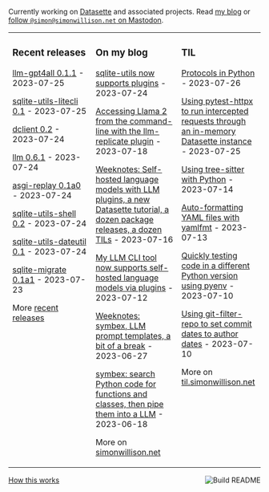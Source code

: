 Currently working on [Datasette](https://datasette.io/) and associated projects. Read [my blog](https://simonwillison.net/) or <a href="https://fedi.simonwillison.net/@simon">follow `@simon@simonwillison.net` on Mastodon</a>.

<table><tr><td valign="top" width="33%">

### Recent releases
<!-- recent_releases starts -->
[llm-gpt4all 0.1.1](https://github.com/simonw/llm-gpt4all/releases/tag/0.1.1) - 2023-07-25

[sqlite-utils-litecli 0.1](https://github.com/simonw/sqlite-utils-litecli/releases/tag/0.1) - 2023-07-25

[dclient 0.2](https://github.com/simonw/dclient/releases/tag/0.2) - 2023-07-24

[llm 0.6.1](https://github.com/simonw/llm/releases/tag/0.6.1) - 2023-07-24

[asgi-replay 0.1a0](https://github.com/simonw/asgi-replay/releases/tag/0.1a0) - 2023-07-24

[sqlite-utils-shell 0.2](https://github.com/simonw/sqlite-utils-shell/releases/tag/0.2) - 2023-07-24

[sqlite-utils-dateutil 0.1](https://github.com/simonw/sqlite-utils-dateutil/releases/tag/0.1) - 2023-07-24

[sqlite-migrate 0.1a1](https://github.com/simonw/sqlite-migrate/releases/tag/0.1a1) - 2023-07-23
<!-- recent_releases ends -->
More [recent releases](https://github.com/simonw/simonw/blob/main/releases.md)
</td><td valign="top" width="34%">

### On my blog
<!-- blog starts -->
[sqlite-utils now supports plugins](http://simonwillison.net/2023/Jul/24/sqlite-utils-plugins/) - 2023-07-24

[Accessing Llama 2 from the command-line with the llm-replicate plugin](http://simonwillison.net/2023/Jul/18/accessing-llama-2/) - 2023-07-18

[Weeknotes: Self-hosted language models with LLM plugins, a new Datasette tutorial, a dozen package releases, a dozen TILs](http://simonwillison.net/2023/Jul/16/weeknotes/) - 2023-07-16

[My LLM CLI tool now supports self-hosted language models via plugins](http://simonwillison.net/2023/Jul/12/llm/) - 2023-07-12

[Weeknotes: symbex, LLM prompt templates, a bit of a break](http://simonwillison.net/2023/Jun/27/weeknotes/) - 2023-06-27

[symbex: search Python code for functions and classes, then pipe them into a LLM](http://simonwillison.net/2023/Jun/18/symbex/) - 2023-06-18
<!-- blog ends -->
More on [simonwillison.net](https://simonwillison.net/)
</td><td valign="top" width="33%">

### TIL
<!-- tils starts -->
[Protocols in Python](https://til.simonwillison.net/python/protocols) - 2023-07-26

[Using pytest-httpx to run intercepted requests through an in-memory Datasette instance](https://til.simonwillison.net/datasette/pytest-httpx-datasette) - 2023-07-25

[Using tree-sitter with Python](https://til.simonwillison.net/python/tree-sitter) - 2023-07-14

[Auto-formatting YAML files with yamlfmt](https://til.simonwillison.net/yaml/yamlfmt) - 2023-07-13

[Quickly testing code in a different Python version using pyenv](https://til.simonwillison.net/python/quick-testing-pyenv) - 2023-07-10

[Using git-filter-repo to set commit dates to author dates](https://til.simonwillison.net/git/git-filter-repo) - 2023-07-10
<!-- tils ends -->
More on [til.simonwillison.net](https://til.simonwillison.net/)
</td></tr></table>

<a href="https://github.com/simonw/simonw/actions"><img src="https://github.com/simonw/simonw/workflows/Build%20README/badge.svg" align="right" alt="Build README"></a> <a href="https://simonwillison.net/2020/Jul/10/self-updating-profile-readme/">How this works</a>
